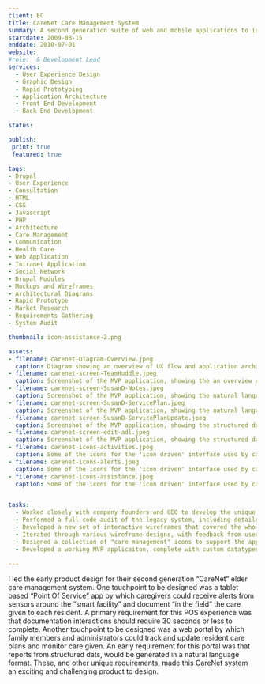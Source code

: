 ```yaml
---
client: EC
title: CareNet Care Management System
summary: A second generation suite of web and mobile applications to interface with the 'smart' campuses of Elite Care's residential elder care communities in the pacific northwest.
startdate: 2009-08-15
enddate: 2010-07-01
website: 
#role:  & Development Lead
services:
  - User Experience Design
  - Graphic Design
  - Rapid Prototyping
  - Application Architecture
  - Front End Development
  - Back End Development

status: 

publish:  
 print: true
 featured: true

tags:
- Drupal
- User Experience
- Consultation
- HTML
- CSS
- Javascript
- PHP
- Architecture
- Care Management
- Communication
- Health Care
- Web Application
- Intranet Application
- Social Network
- Drupal Modules
- Mockups and Wireframes
- Architectural Diagrams
- Rapid Prototype
- Market Research
- Requirements Gathering
- System Audit

thumbnail: icon-assistance-2.png

assets: 
- filename: carenet-Diagram-Overview.jpeg
  caption: Diagram showing an overview of UX flow and application architecture for the new system.
- filename: carenet-screen-TeamHuddle.jpeg
  caption: Screenshot of the MVP application, showing the an overview of the care given that day.
- filename: carenet-screen-SusanD-Notes.jpeg
  caption: Screenshot of the MVP application, showing the natural language output of the structured data used to track the care given to residents.
- filename: carenet-screen-SusanD-ServicePlan.jpeg
  caption: Screenshot of the MVP application, showing the natural language output of the structured data used to document a resident's preferences and care needs.
- filename: carenet-screen-SusanD-ServicePlanUpdate.jpeg
  caption: Screenshot of the MVP application, showing the structured data input for documenting a resident's personal preferences.
- filename: carenet-screen-edit-adl.jpeg
  caption: Screenshot of the MVP application, showing the structured data input for documenting a resident's care needs.
- filename: carenet-icons-activities.jpeg
  caption: Some of the icons for the 'icon driven' interface used by care givers to document the care given. These icons represent a variety of activities that a resident might enjoy.
- filename: carenet-icons-alerts.jpeg
  caption: Some of the icons for the 'icon driven' interface used by care givers to document the care given. These icons represent the different kind of alerts generated based on resident interaction.
- filename: carenet-icons-assistance.jpeg
  caption: Some of the icons for the 'icon driven' interface used by care givers to document the care given. These icons represent the assistance services that might be offered by the care staff.


tasks: 
  - Worked closely with company founders and CEO to develop the unique requirements for this visionary care management system.
  - Performed a full code audit of the legacy system, including detailed documentation of how and why it did or did not fill the current requirements.
  - Developed a new set of interactive wireframes that covered the whole care management process according to the new requirements.
  - Iterated through various wireframe designs, with feedback from user testing with staff.
  - Designed a collection of "care management" icons to support the application's user interface needs.
  - Developed a working MVP applicaiton, complete with custom datatypes, unique form widgets and workflows, and a "natural language" system for rendering structured data in a readable journal format.
 
---
```


I led the early product design for their second generation “CareNet” elder care management system. One touchpoint to be designed was a tablet based “Point Of Service” app by which caregivers could receive alerts from sensors around the “smart facility” and document “in the field” the care given to each resident. A primary requirement for this POS experience was that documentation interactions should require 30 seconds or less to complete. Another touchpoint to be designed was a web portal by which family members and administrators could track and update resident care plans and monitor care given. An early requirement for this portal was that reports from structured dats, would be generated in a natural language format. These, and other unique requirements, made this CareNet system an exciting and challenging product to design. 

